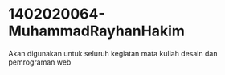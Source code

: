 # 1402020064-MuhammadRayhanHakim
Akan digunakan untuk seluruh kegiatan mata kuliah desain dan pemrograman web
